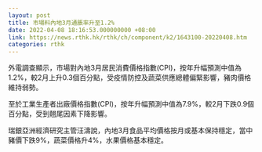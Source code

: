 ```yaml
---
layout: post
title: 市場料內地3月通脹率升至1.2%
date: 2022-04-08 18:16:53.000000000 +08:00
link: https://news.rthk.hk/rthk/ch/component/k2/1643100-20220408.htm
categories: rthk
---
```


外電調查顯示，市場對內地3月居民消費價格指數(CPI)，按年升幅預測中值為1.2%，較2月上升0.3個百分點，受疫情防控及蔬菜供應總體偏緊影響，豬肉價格維持弱勢。

至於工業生產者出廠價格指數(CPI)，按年升幅預測中值為7.9%，較2月下跌0.9個百分點，受到翹尾因素下降影響。

瑞銀亞洲經濟研究主管汪濤說，內地3月食品平均價格按月或基本保持穩定，當中豬價下跌9%，蔬菜價格升4%，水果價格基本穩定。
